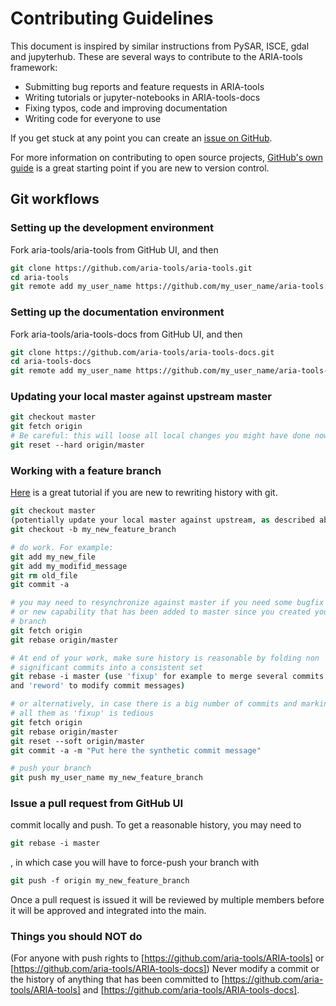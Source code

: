 # Contributing Guidelines #

This document is inspired by similar instructions from PySAR, ISCE, gdal and jupyterhub.
These are several ways to contribute to the ARIA-tools framework:

*   Submitting bug reports and feature requests in ARIA-tools
*   Writing tutorials or jupyter-notebooks in ARIA-tools-docs
*   Fixing typos, code and improving documentation
*   Writing code for everyone to use

If you get stuck at any point you can create an [issue on GitHub](https://github.com/aria-tools/aria-tools/issues).

For more information on contributing to open source projects, [GitHub's own guide](https://guides.github.com/activities/contributing-to-open-source/)
is a great starting point if you are new to version control.

## Git workflows ##

### Setting up the development environment ###

Fork aria-tools/aria-tools from GitHub UI, and then

```.tcsh
git clone https://github.com/aria-tools/aria-tools.git
cd aria-tools
git remote add my_user_name https://github.com/my_user_name/aria-tools.git
```

### Setting up the documentation environment ###

Fork aria-tools/aria-tools-docs from GitHub UI, and then

```.tcsh
git clone https://github.com/aria-tools/aria-tools-docs.git
cd aria-tools-docs
git remote add my_user_name https://github.com/my_user_name/aria-tools-docs.git
```

### Updating your local master against upstream master ###

```.tcsh
git checkout master
git fetch origin
# Be careful: this will loose all local changes you might have done now
git reset --hard origin/master
```

### Working with a feature branch ###

[Here](https://thoughtbot.com/blog/git-interactive-rebase-squash-amend-rewriting-history) is a great tutorial if you are new to rewriting history with git.

```.tcsh
git checkout master
(potentially update your local master against upstream, as described above)
git checkout -b my_new_feature_branch

# do work. For example:
git add my_new_file
git add my_modifid_message
git rm old_file
git commit -a

# you may need to resynchronize against master if you need some bugfix
# or new capability that has been added to master since you created your
# branch
git fetch origin
git rebase origin/master

# At end of your work, make sure history is reasonable by folding non
# significant commits into a consistent set
git rebase -i master (use 'fixup' for example to merge several commits together,
and 'reword' to modify commit messages)

# or alternatively, in case there is a big number of commits and marking
# all them as 'fixup' is tedious
git fetch origin
git rebase origin/master
git reset --soft origin/master
git commit -a -m "Put here the synthetic commit message"

# push your branch
git push my_user_name my_new_feature_branch
```

### Issue a pull request from GitHub UI ###
commit locally and push. To get a reasonable history, you may need to

```.tcsh
git rebase -i master
```

, in which case you will have to force-push your branch with

```.tcsh
git push -f origin my_new_feature_branch
```

Once a pull request is issued it will be reviewed by multiple members before it will be approved and integrated into the main.

### Things you should **NOT** do
(For anyone with push rights to [https://github.com/aria-tools/ARIA-tools] or [https://github.com/aria-tools/ARIA-tools-docs]) Never modify a commit or the history of anything that has been committed to [https://github.com/aria-tools/ARIA-tools] and [https://github.com/aria-tools/ARIA-tools-docs].
